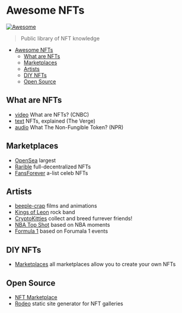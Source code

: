 # Awesome NFTs

[![Awesome](https://cdn.rawgit.com/sindresorhus/awesome/d7305f38d29fed78fa85652e3a63e154dd8e8829/media/badge.svg)](https://github.com/sindresorhus/awesome)

> Public library of NFT knowledge

<!-- TOC -->

- [Awesome NFTs](#awesome-nfts)
  - [What are NFTs](#what-are-nfts)
  - [Marketplaces](#marketplaces)
  - [Artists](#artists)
  - [DIY NFTs](#diy-nfts)
  - [Open Source](#open-source)

<!-- /TOC -->

## What are NFTs

- [video](https://www.youtube.com/watch?v=gSLiX1QihEc) What are NFTs? (CNBC)
- [text](https://www.theverge.com/22310188/nft-explainer-what-is-blockchain-crypto-art-faq) NFTs, explained (The Verge)
- [audio](https://www.npr.org/2021/03/22/979982203/what-the-non-fungible-token) What The Non-Fungible Token? (NPR)

## Marketplaces

- [OpenSea](https://opensea.io/) largest
- [Rarible](https://rarible.com/) full-decentralized NFTs
- [FansForever](https://fansforever.io/) a-list celeb NFTs

## Artists

- [beeple-crap](https://www.beeple-crap.com/) films and animations
- [Kings of Leon](https://opensea.io/collection/kings-of-leon-yellowheart) rock band
- [CryptoKitties](https://www.cryptokitties.co/) collect and breed furrever friends!
- [NBA Top Shot](https://nbatopshot.com/marketplace) based on NBA moments
- [Formula 1](https://www.f1deltatime.com) based on Forumala 1 events

## DIY NFTs

- [Marketplaces](#Marketplaces) all marketplaces allow you to create your own NFTs

## Open Source

- [NFT Marketplace](https://github.com/ArcBlock/nft-marketplace)
- [Rodeo](https://github.com/tokenrodeo/Rodeo) static site generator for NFT galleries
